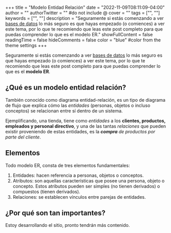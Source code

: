 +++
title = "Modelo Entidad Relación"
date = "2022-11-09T08:11:09-04:00"
author = ""
authorTwitter = "" #do not include @
cover = ""
tags = ["", ""]
keywords = ["", ""]
description = "Seguramente si estás comenzando a ver [bases de datos](/introduccion-a-las-bases-de-datos) lo más seguro es que hayas empezado (o comiences) a ver este tema, por lo que te recomiendo que leas este post completo para que puedas comprender lo que es el modelo ER."
showFullContent = false
readingTime = false
hideComments = false
color = "blue" #color from the theme settings
+++

Seguramente si estás comenzando a ver [bases de datos](/introduccion-a-las-bases-de-datos) lo más seguro es que hayas empezado (o comiences) a ver este tema, por lo que te recomiendo que leas este post completo para que puedas comprender lo que es el **modelo ER**.

## ¿Qué es un modelo entidad relación?

También conocido como diagrama entidad-relación, es un tipo de diagrama de flujo que explica cómo las _entidades_ (personas, objetos o incluso conceptos) se relacionan entre sí dentro de un sistema.

Ejemplificando, una tienda, tiene como _entidades_ a los **clientes, productos, empleados y personal directivo**, y una de las tantas _relaciones_ que pueden existir proveniendo de estas entidades, es la _**compra** de productos por parte del cliente_.

## Elementos

Todo modelo ER, consta de tres elementos fundamentales:

1. Entidades: hacen referencia a personas, objetos o conceptos.
2. Atributos: son aquellas características que posee una persona, objeto o concepto. Estos atributos pueden ser simples (no tienen derivados) o compuestos (tienen derivados).
3. Relaciones: se establecen vínculos entre parejas de entidades.

## ¿Por qué son tan importantes?

Estoy desarrollando el sitio, pronto tendrán más contenido.
